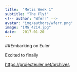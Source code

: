```yaml
---
title:  "Metis Week 1"
subtitle: "The Fly!"
<!-- author: "Wferr" -->
avatar: "img/authors/wferr.png"
image: "IMG_4214.jpg"
date:   2017-01-20
---
```


##Embarking on Euler

Excited to finally

https://projecteuler.net/archives
